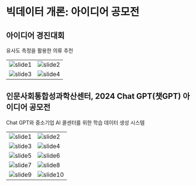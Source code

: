 # 빅데이터 개론: 아이디어 공모전
<h2>아이디어 경진대회</h2>
<p>유사도 측정을 활용한 의류 추천</p>
<table>
  <tr>
    <td><img alt="slide1" src="https://github.com/Keddmon/GPT-based-Call-Center-AI-Training-Data-Generation-System/assets/124133378/ad72fce9-7290-48fe-9af5-98ab79fcf4bd" /></td>
    <td><img alt="slide2" src="https://github.com/Keddmon/GPT-based-Call-Center-AI-Training-Data-Generation-System/assets/124133378/aeec66de-3533-466d-801d-bcc90017d215" /></td>
  </tr>
  <tr>
    <td><img alt="slide3" src="https://github.com/Keddmon/GPT-based-Call-Center-AI-Training-Data-Generation-System/assets/124133378/9508e392-aa2f-4a1e-85f5-7e4534b54dbe" /></td>
    <td><img alt="slide4" src="https://github.com/Keddmon/GPT-based-Call-Center-AI-Training-Data-Generation-System/assets/124133378/b271b712-d44f-417b-9bf1-66ac5a61edc1" /></td>
  </tr>
</table>

<h2>인문사회통합성과학산센터, 2024 Chat GPT(챗GPT) 아이디어 공모전</h2>
<p>Chat GPT와 중소기업 AI 콜센터를 위한 학습 데이터 생성 시스템</p>
<table>
  <tr>
    <td><img alt="slide1" src="https://github.com/Keddmon/GPT-based-Call-Center-AI-Training-Data-Generation-System/assets/124133378/afc42c36-c217-41f4-bb10-64ad3b098614" /></td>
    <td><img alt="slide2" src="https://github.com/Keddmon/GPT-based-Call-Center-AI-Training-Data-Generation-System/assets/124133378/56e7de51-e9b8-4601-8b86-22893385901d" /></td>
  </tr>
  <tr>
    <td><img alt="slide3" src="https://github.com/Keddmon/GPT-based-Call-Center-AI-Training-Data-Generation-System/assets/124133378/ee1684d8-dfcd-434f-9de1-b05a760d2be9" /></td>
    <td><img alt="slide4" src="https://github.com/Keddmon/GPT-based-Call-Center-AI-Training-Data-Generation-System/assets/124133378/cc766b30-9cc5-42b9-a420-6ab0f129bb96" /></td>
  </tr>
  <tr>
    <td><img alt="slide5" src="https://github.com/Keddmon/GPT-based-Call-Center-AI-Training-Data-Generation-System/assets/124133378/c609ddb1-a1e7-45b2-a532-fbab6bcb92da" /></td>
    <td><img alt="slide6" src="https://github.com/Keddmon/GPT-based-Call-Center-AI-Training-Data-Generation-System/assets/124133378/d9a85fa2-7aa3-4e92-8575-1cd5833c32b0" /></td>
  </tr>
  <tr>
    <td><img alt="slide7" src="https://github.com/Keddmon/GPT-based-Call-Center-AI-Training-Data-Generation-System/assets/124133378/31538aad-da9f-45e1-8ea0-756f7ef6e5e5" /></td>
    <td><img alt="slide8" src="https://github.com/Keddmon/GPT-based-Call-Center-AI-Training-Data-Generation-System/assets/124133378/2f8249d9-3a77-47c7-b217-459e4337b790" /></td>
  </tr>
  <tr>
    <td><img alt="slide9" src="https://github.com/Keddmon/GPT-based-Call-Center-AI-Training-Data-Generation-System/assets/124133378/58943142-e562-4a66-9d86-2f92baa80346" /></td>
    <td><img alt="slide10" src="https://github.com/Keddmon/GPT-based-Call-Center-AI-Training-Data-Generation-System/assets/124133378/cdc10245-015a-4a64-9cca-232bc3e509f8" /></td>
  </tr>
</table>
